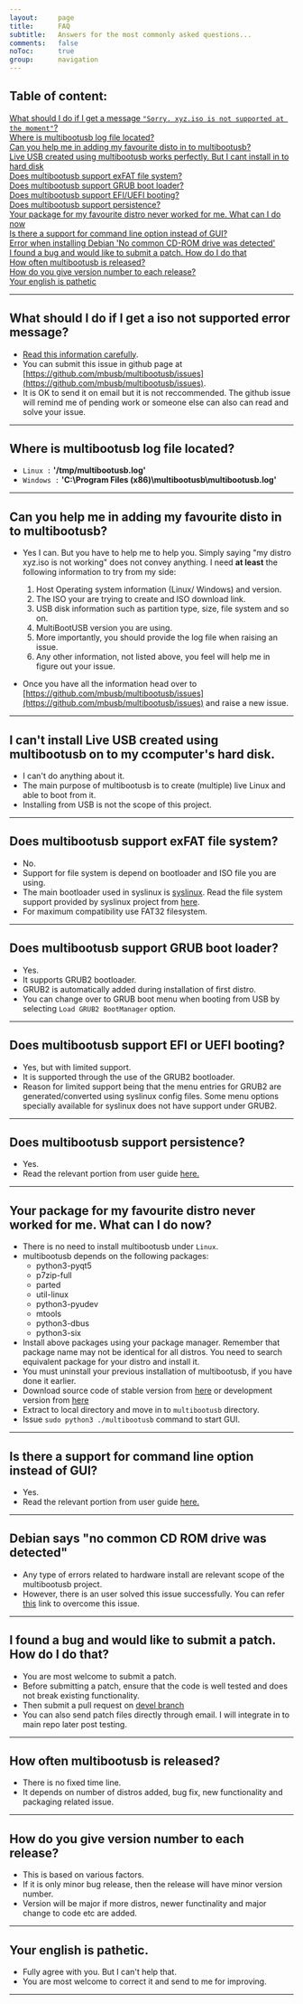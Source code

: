 ```yaml
---
layout: 	page
title:      FAQ
subtitle: 	Answers for the most commonly asked questions...
comments:   false
noToc:      true
group:      navigation
---   
```


## Table of content:

[What should I do if I get a message `"Sorry. xyz.iso is not supported at the moment"`?](#what-should-i-do-if-i-get-a-iso-not-supported-error-message)      
[Where is multibootusb log file located?](#where-is-multibootusb-log-file-located)   
[Can you help me in adding my favourite disto in to multibootusb?](#can-you-help-me-in-adding-my-favourite-disto-in-to-multibootusb)    
[Live USB created using multibootusb works perfectly. But I cant install in to hard disk](#cant-install-live-usb-created-using-multibootusb-in-to-hard-disk)      
[Does multibootusb support exFAT file system?](#does-multibootusb-support-exfat-file-system)  
[Does multibootusb support GRUB boot loader?](#does-multibootusb-support-grub-boot-loader)  
[Does multibootusb support EFI/UEFI booting?](#does-multibootusb-support-efi-or-uefi-booting)  
[Does multibootusb support persistence?](#does-multibootusb-support-persistence)  
[Your package for my favourite distro never worked for me. What can I do now](#your-package-for-my-favourite-distro-never-worked-for-me-what-can-i-do-now)        
[Is there a support for command line option instead of GUI?](#is-there-a-support-for-command-line-option-instead-of-gui)  
[Error when installing Debian 'No common CD-ROM drive was detected'](#debiann-no-common-cd-rom-drive-was-detected)       
[I found a bug and would like to submit a patch. How do I do that](#i-found-a-bug-and-would-like-to-submit-a-patch-how-do-i-do-that)     
[How often multibootusb is released?](#how-often-multibootusb-is-released)   
[How do you give version number to each release?](#how-do-you-give-version-number-to-each-release)  
[Your english is pathetic](#your-english-is-pathetic)  

---

## What should I do if I get a iso not supported error message?

 * [Read this information carefully](#can-you-help-me-in-adding-my-favourite-disto-in-to-multibootusb).
 * You can submit this issue in github page at [https://github.com/mbusb/multibootusb/issues](https://github.com/mbusb/multibootusb/issues). 
 * It is OK to send it on email but it is not reccommended. The github issue will remind me of pending work or someone else can also can read and solve your issue. 

---

## Where is multibootusb log file located?

 * `Linux :`  **'/tmp/multibootusb.log'**
 * `Windows :` **'C:\Program Files (x86)\multibootusb\multibootusb.log'** 

---

## Can you help me in adding my favourite disto in to multibootusb?

 * Yes I can. But you have to help me to help you. Simply saying "my distro xyz.iso is not working" does not convey anything. 
 I need **at least** the following information to try from my side:
   1. Host Operating system information (Linux/ Windows) and version.
   2. The ISO your are trying to create and ISO download link.
   3. USB disk information such as partition type, size, file system and so on.
   4. MultiBootUSB version you are using. 
   5. More importantly, you should provide the log file when raising an issue.
   6. Any other information, not listed above, you feel will help me in figure out your issue.
 
 * Once you have all the information head over to [https://github.com/mbusb/multibootusb/issues](https://github.com/mbusb/multibootusb/issues) and raise a new issue.

---

## I can't install Live USB created using multibootusb on to my ccomputer's hard disk.

 * I can't do anything about it.
 * The main purpose of multibootusb is to create (multiple) live Linux and able to boot from it.
 * Installing from USB is not the scope of this project. 

---

## Does multibootusb support exFAT file system?

 * No.
 * Support for file system is depend on bootloader and ISO file you are using.
 * The main bootloader used in syslinux is [syslinux](http://www.syslinux.org/). Read the file system support provided by syslinux project from [here](http://www.syslinux.org/wiki/index.php?title=Filesystem).
 * For maximum compatibility use FAT32 filesystem. 

---

## Does multibootusb support GRUB boot loader?

 * Yes. 
 * It supports GRUB2 bootloader.
 * GRUB2 is automatically added during installation of first distro.
 * You can change over to GRUB boot menu when booting from USB by selecting `Load GRUB2 BootManager` option.

---

## Does multibootusb support EFI or UEFI booting?

 * Yes, but with limited support.
 * It is supported through the use of the GRUB2 bootloader.
 * Reason for limited support being that the menu entries for GRUB2 are generated/converted using
 syslinux config files. Some menu options specially available for syslinux does not have support under GRUB2.

---

## Does multibootusb support persistence?

 * Yes.
 * Read the relevant portion from user guide [here.](http://multibootusb.org/page_guide/#adding-persistence-file)

---

## Your package for my favourite distro never worked for me. What can I do now?
 
 * There is no need to install multibootusb under `Linux`. 
 * multibootusb depends on the following packages:
   * python3-pyqt5
   * p7zip-full
   * parted 
   * util-linux 
   * python3-pyudev
   * mtools
   * python3-dbus
   * python3-six
 * Install above packages using your package manager. Remember that package name may not be identical for all distros. 
 You need to search equivalent package for your distro and install it.
 * You must uninstall your previous installation of multibootusb, if you have done it earlier.
 * Download source code of stable version from [here](https://codeload.github.com/mbusb/multibootusb/zip/master)
 or development version from [here](https://codeload.github.com/mbusb/multibootusb/zip/devel)
 * Extract to local directory and move in to `multibootusb` directory.
 * Issue `sudo python3 ./multibootusb` command to start GUI.
 
---

## Is there a support for command line option instead of GUI?

 * Yes.
 * Read the relevant portion from user guide [here.](http://multibootusb.org/page_guide/#using-mltibootusb-using-command-line-options)

---

## Debian says "no common CD ROM drive was detected"

 * Any type of errors related to hardware install are relevant scope of the multibootusb project.
 * However, there is an user solved this issue successfully. You can refer [this](https://github.com/mbusb/multibootusb/issues/85) link to overcome this issue.

---

## I found a bug and would like to submit a patch. How do I do that?

 * You are most welcome to submit a patch.
 * Before submitting a patch, ensure that the code is well tested and does not break 
 existing functionality.
 * Then submit a pull request on [devel branch](https://github.com/mbusb/multibootusb/tree/devel)
 * You can also send patch files directly through email. I will integrate in to main repo later post testing.
 
---

## How often multibootusb is released?

 * There is no fixed time line. 
 * It depends on number of distros added, bug fix, new functionality and packaging related issue.

---

## How do you give version number to each release?

 * This is based on various factors.
 * If it is only minor bug release, then the release will have minor version number. 
 * Version will be major if more distros, newer functinality and major change to code etc are added.

---

## Your english is pathetic.  

 * Fully agree with you. But I can't help that.
 * You are most welcome to correct it and send to me for improving.

---
